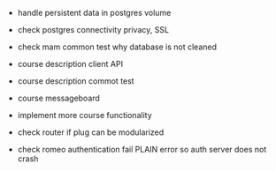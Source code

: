 
- handle persistent data in postgres volume
- check postgres connectivity privacy, SSL
- check mam common test why database is not cleaned

- course description client API
- course description commot test
- course messageboard
- implement more course functionality
- check router if plug can be modularized
- check romeo authentication fail PLAIN error so auth server does not crash
